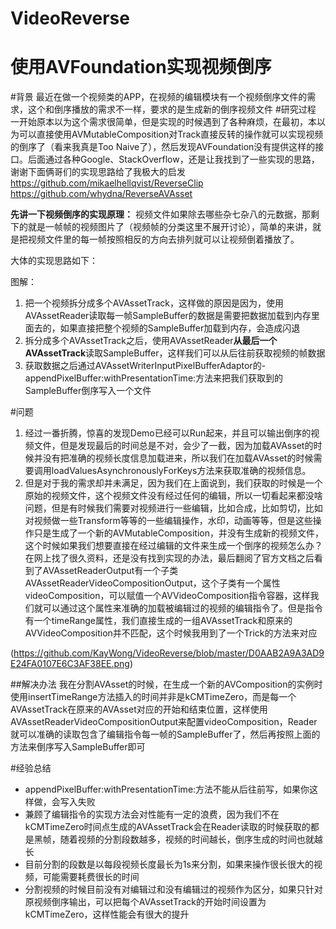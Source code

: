 # VideoReverse
# 使用AVFoundation实现视频倒序

#背景
最近在做一个视频类的APP，在视频的编辑模块有一个视频倒序文件的需求，这个和倒序播放的需求不一样，要求的是生成新的倒序视频文件
#研究过程
一开始原本以为这个需求很简单，但是实现的时候遇到了各种麻烦，在最初，本以为可以直接使用AVMutableComposition对Track直接反转的操作就可以实现视频的倒序了（看来我真是Too Naive了），然后发现AVFoundation没有提供这样的接口。后面通过各种Google、StackOverflow，还是让我找到了一些实现的思路，谢谢下面俩哥们的实现思路给了我极大的启发
https://github.com/mikaelhellqvist/ReverseClip
https://github.com/whydna/ReverseAVAsset


**先讲一下视频倒序的实现原理：**
视频文件如果除去哪些杂七杂八的元数据，那剩下的就是一帧帧的视频图片了（视频帧的分类这里不展开讨论），简单的来讲，就是把视频文件里的每一帧按照相反的方向去排列就可以让视频倒着播放了。

大体的实现思路如下：


图解：
1. 把一个视频拆分成多个AVAssetTrack，这样做的原因是因为，使用AVAssetReader读取每一帧SampleBuffer的数据是需要把数据加载到内存里面去的，如果直接把整个视频的SampleBuffer加载到内存，会造成闪退
2. 拆分成多个AVAssetTrack之后，使用AVAssetReader**从最后一个AVAssetTrack**读取SampleBuffer，这样我们可以从后往前获取视频的帧数据
3. 获取数据之后通过AVAssetWriterInputPixelBufferAdaptor的- appendPixelBuffer:withPresentationTime:方法来把我们获取到的SampleBuffer倒序写入一个文件

#问题
1. 经过一番折腾，惊喜的发现Demo已经可以Run起来，并且可以输出倒序的视频文件，但是发现最后的时间总是不对，会少了一截，因为加载AVAsset的时候并没有把准确的视频长度信息加载进来，所以我们在加载AVAsset的时候需要调用loadValuesAsynchronouslyForKeys方法来获取准确的视频信息。 
2. 但是对于我的需求却并未满足，因为我们在上面说到，我们获取的时候是一个原始的视频文件，这个视频文件没有经过任何的编辑，所以一切看起来都没啥问题，但是有时候我们需要对视频进行一些编辑，比如合成，比如剪切，比如对视频做一些Transform等等的一些编辑操作，水印，动画等等，但是这些操作只是生成了一个新的AVMutableComposition，并没有生成新的视频文件，这个时候如果我们想要直接在经过编辑的文件来生成一个倒序的视频怎么办？在网上找了很久资料，还是没有找到实现的办法，最后翻阅了官方文档之后看到了AVAssetReaderOutput有一个子类AVAssetReaderVideoCompositionOutput，这个子类有一个属性videoComposition，可以赋值一个AVVideoComposition指令容器，这样我们就可以通过这个属性来准确的加载被编辑过的视频的编辑指令了。但是指令有一个timeRange属性，我们直接生成的一组AVAssetTrack和原来的AVVideoComposition并不匹配，这个时候我用到了一个Trick的方法来对应

(https://github.com/KayWong/VideoReverse/blob/master/D0AAB2A9A3AD9E24FA0107E6C3AF38EE.png)

##解决办法
我在分割AVAsset的时候，在生成一个新的AVComposition的实例时使用insertTimeRange方法插入的时间并非是kCMTimeZero，而是每一个AVAssetTrack在原来的AVAsset对应的开始和结束位置，这样使用AVAssetReaderVideoCompositionOutput来配置videoComposition，Reader就可以准确的读取包含了编辑指令每一帧的SampleBuffer了，然后再按照上面的方法来倒序写入SampleBuffer即可

#经验总结
* appendPixelBuffer:withPresentationTime:方法不能从后往前写，如果你这样做，会写入失败
* 兼顾了编辑指令的实现方法会对性能有一定的浪费，因为我们不在kCMTimeZero时间点生成的AVAssetTrack会在Reader读取的时候获取的都是黑帧，随着视频的分割段数越多，视频的时间越长，倒序生成的时间也就越长
* 目前分割的段数是以每段视频长度最长为1s来分割，如果来操作很长很大的视频，可能需要耗费很长的时间
* 分割视频的时候目前没有对编辑过和没有编辑过的视频作为区分，如果只针对原视频倒序输出，可以把每个AVAssetTrack的开始时间设置为kCMTimeZero，这样性能会有很大的提升
